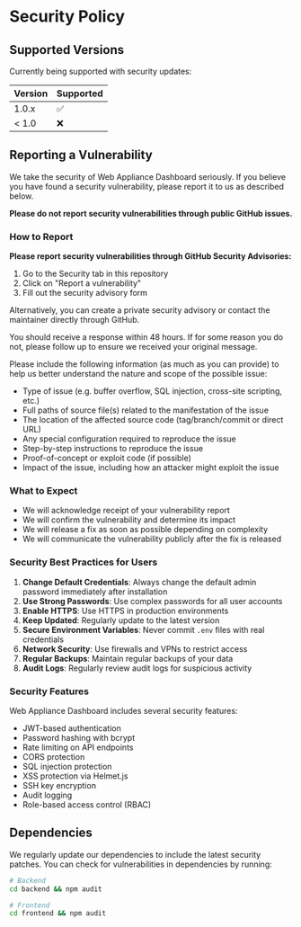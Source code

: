 # Security Policy

## Supported Versions

Currently being supported with security updates:

| Version | Supported          |
| ------- | ------------------ |
| 1.0.x   | :white_check_mark: |
| < 1.0   | :x:                |

## Reporting a Vulnerability

We take the security of Web Appliance Dashboard seriously. If you believe you have found a security vulnerability, please report it to us as described below.

**Please do not report security vulnerabilities through public GitHub issues.**

### How to Report

**Please report security vulnerabilities through GitHub Security Advisories:**

1. Go to the Security tab in this repository
2. Click on "Report a vulnerability"
3. Fill out the security advisory form

Alternatively, you can create a private security advisory or contact the maintainer directly through GitHub.

You should receive a response within 48 hours. If for some reason you do not, please follow up to ensure we received your original message.

Please include the following information (as much as you can provide) to help us better understand the nature and scope of the possible issue:

- Type of issue (e.g. buffer overflow, SQL injection, cross-site scripting, etc.)
- Full paths of source file(s) related to the manifestation of the issue
- The location of the affected source code (tag/branch/commit or direct URL)
- Any special configuration required to reproduce the issue
- Step-by-step instructions to reproduce the issue
- Proof-of-concept or exploit code (if possible)
- Impact of the issue, including how an attacker might exploit the issue

### What to Expect

- We will acknowledge receipt of your vulnerability report
- We will confirm the vulnerability and determine its impact
- We will release a fix as soon as possible depending on complexity
- We will communicate the vulnerability publicly after the fix is released

### Security Best Practices for Users

1. **Change Default Credentials**: Always change the default admin password immediately after installation
2. **Use Strong Passwords**: Use complex passwords for all user accounts
3. **Enable HTTPS**: Use HTTPS in production environments
4. **Keep Updated**: Regularly update to the latest version
5. **Secure Environment Variables**: Never commit `.env` files with real credentials
6. **Network Security**: Use firewalls and VPNs to restrict access
7. **Regular Backups**: Maintain regular backups of your data
8. **Audit Logs**: Regularly review audit logs for suspicious activity

### Security Features

Web Appliance Dashboard includes several security features:

- JWT-based authentication
- Password hashing with bcrypt
- Rate limiting on API endpoints
- CORS protection
- SQL injection protection
- XSS protection via Helmet.js
- SSH key encryption
- Audit logging
- Role-based access control (RBAC)

## Dependencies

We regularly update our dependencies to include the latest security patches. You can check for vulnerabilities in dependencies by running:

```bash
# Backend
cd backend && npm audit

# Frontend
cd frontend && npm audit
```
